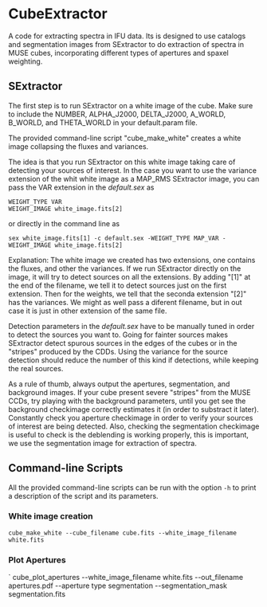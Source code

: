 # CubeExtractor
A code for extracting spectra in IFU data.
Its is designed to use catalogs and segmentation images from SExtractor to do extraction of spectra in MUSE cubes, incorporating different types of apertures and spaxel weighting.

## SExtractor
The first step is to run SExtractor on a white image of the cube. Make sure to include the NUMBER, ALPHA_J2000, DELTA_J2000, A_WORLD, B_WORLD, and THETA_WORLD in your default.param file.

The provided command-line script "cube_make_white" creates a white image collapsing the fluxes and variances.

The idea is that you run SExtractor on this white image taking care of detecting your sources of interest. In the case you want to use the variance extension of the whit white image as a MAP_RMS SExtractor image, you can pass the VAR extension in the *default.sex* as

```
WEIGHT_TYPE VAR
WEIGHT_IMAGE white_image.fits[2]
```

or directly in the command line as

`
sex white_image.fits[1] -c default.sex -WEIGHT_TYPE MAP_VAR -WEIGHT_IMAGE white_image.fits[2]
`

Explanation: The white image we created has two extensions, one contains the fluxes, and other the variances. If we run SExtractor directly on the image, it will try to detect sources on all the extensions. By adding "[1]" at the end of the filename, we tell it to detect sources just on the first extension. Then for the weights, we tell that the seconda extension "[2]" has the variances. We might as well pass a diferent filename, but in out case it is just in other extension of the same file.

Detection parameters in the *default.sex* have to be manually tuned in order to detect the sources you want to. Going for fainter sources makes SExtractor detect spurous sources in the edges of the cubes or in the "stripes" produced by the CDDs. Using the variance for the source detection should reduce the number of this kind if detections, while keeping the real sources.

As a rule of thumb, always output the apertures, segmentation, and background images. If your cube present severe "stripes" from the MUSE CCDs, try playing with the background parameters, until you get see the background checkimage correctly estimates it (in order to substract it later). Constantly check you aperture checkimage in order to verify your sources of interest are being detected. Also, checking the segmentation checkimage is useful to check is the deblending is working properly, this is important, we use the segmentation image for extraction of spectra.



## Command-line Scripts

All the provided command-line scripts can be run with the option `-h` to print a description of the script and its parameters.

### White image creation
`
cube_make_white --cube_filename cube.fits --white_image_filename white.fits
`

### Plot Apertures
`
cube_plot_apertures --white_image_filename white.fits --out_filename apertures.pdf --aperture type segmentation --segmentation_mask segmentation.fits





